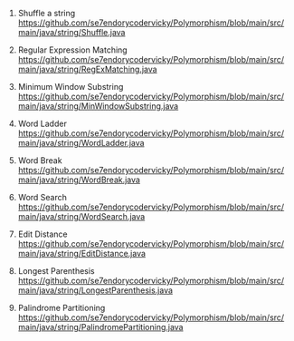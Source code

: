 1. Shuffle a string
   https://github.com/se7endorycodervicky/Polymorphism/blob/main/src/main/java/string/Shuffle.java

2. Regular Expression Matching
   https://github.com/se7endorycodervicky/Polymorphism/blob/main/src/main/java/string/RegExMatching.java

3. Minimum Window Substring
   https://github.com/se7endorycodervicky/Polymorphism/blob/main/src/main/java/string/MinWindowSubstring.java
   
4. Word Ladder
   https://github.com/se7endorycodervicky/Polymorphism/blob/main/src/main/java/string/WordLadder.java
   
5. Word Break
   https://github.com/se7endorycodervicky/Polymorphism/blob/main/src/main/java/string/WordBreak.java
   
6. Word Search
   https://github.com/se7endorycodervicky/Polymorphism/blob/main/src/main/java/string/WordSearch.java
   
7. Edit Distance
   https://github.com/se7endorycodervicky/Polymorphism/blob/main/src/main/java/string/EditDistance.java
   
8. Longest Parenthesis
   https://github.com/se7endorycodervicky/Polymorphism/blob/main/src/main/java/string/LongestParenthesis.java
   
9. Palindrome Partitioning
   https://github.com/se7endorycodervicky/Polymorphism/blob/main/src/main/java/string/PalindromePartitioning.java
   
